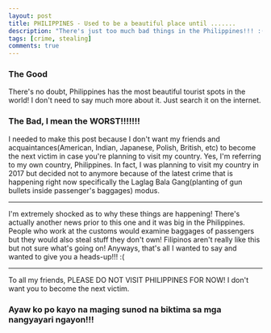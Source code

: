 ```yaml
---
layout: post
title: PHILIPPINES - Used to be a beautiful place until .......
description: "There's just too much bad things in the Philippines!!! :("
tags: [crime, stealing]
comments: true
---
```


### The Good

There's no doubt, Philippines has the most beautiful tourist spots in the world! I don't need to say much more about it. Just search it on the internet.

### The Bad, I mean the WORST!!!!!!!

I needed to make this post because I don't want my friends and acquaintances(American, Indian, Japanese, Polish, British, etc) to become the next victim in case you're planning to visit my country. Yes, I'm referring to my own country, Philippines. In fact, I was planning to visit my country in 2017 but decided not to anymore because of the latest crime that is happening right now specifically the Laglag Bala Gang(planting of gun bullets inside passenger's baggages) modus.

---
I'm extremely shocked as to why these things are happening! There's actually another news prior to this one and it was big in the Philippines. People who work at the customs would examine baggages of passengers but they would also steal stuff they don't own! Filipinos aren't really like this but not sure what's going on! Anyways, that's all I wanted to say and wanted to give you a heads-up!!! :( 

---
To all my friends, PLEASE DO NOT VISIT PHILIPPINES FOR NOW! I don't want you to become the next victim.

### Ayaw ko po kayo na maging sunod na biktima sa mga nangyayari ngayon!!!
